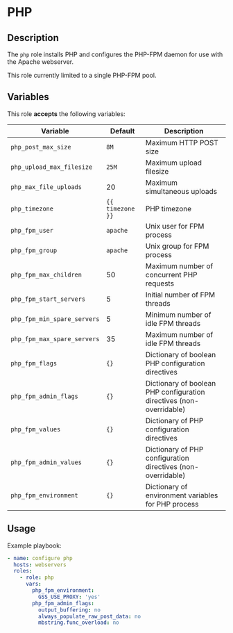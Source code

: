 PHP
===

Description
-----------

The `php` role installs PHP and configures the PHP-FPM daemon for use with the
Apache webserver.

This role currently limited to a single PHP-FPM pool.

Variables
---------

This role **accepts** the following variables:

Variable                    | Default          | Description
----------------------------|------------------|------------
`php_post_max_size`         | `8M`             | Maximum HTTP POST size
`php_upload_max_filesize`   | `25M`            | Maximum upload filesize
`php_max_file_uploads`      | 20               | Maximum simultaneous uploads
`php_timezone`              | `{{ timezone }}` | PHP timezone
`php_fpm_user`              | `apache`         | Unix user for FPM process
`php_fpm_group`             | `apache`         | Unix group for FPM process
`php_fpm_max_children`      | 50               | Maximum number of concurrent PHP requests
`php_fpm_start_servers`     | 5                | Initial number of FPM threads
`php_fpm_min_spare_servers` | 5                | Minimum number of idle FPM threads
`php_fpm_max_spare_servers` | 35               | Maximum number of idle FPM threads
`php_fpm_flags`             | `{}`             | Dictionary of boolean PHP configuration directives
`php_fpm_admin_flags`       | `{}`             | Dictionary of boolean PHP configuration directives (non-overridable)
`php_fpm_values`            | `{}`             | Dictionary of PHP configuration directives
`php_fpm_admin_values`      | `{}`             | Dictionary of PHP configuration directives (non-overridable)
`php_fpm_environment`       | `{}`             | Dictionary of environment variables for PHP process

Usage
-----

Example playbook:

````yaml
- name: configure php
  hosts: webservers
  roles:
    - role: php
      vars:
        php_fpm_environment:
          GSS_USE_PROXY: 'yes'
        php_fpm_admin_flags:
          output_buffering: no
          always_populate_raw_post_data: no
          mbstring.func_overload: no
````
